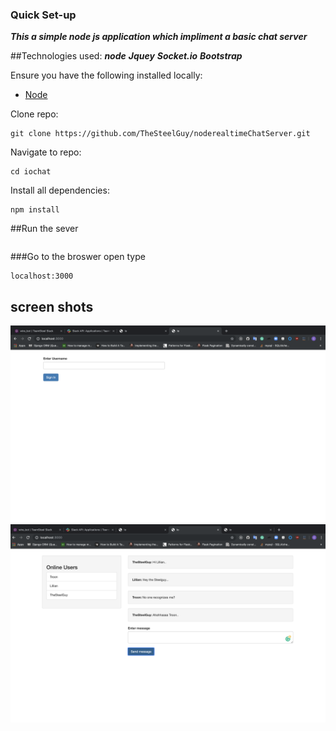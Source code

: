 
### Quick Set-up
***This a simple node js application which impliment a basic chat server***

##Technologies used:
***node***
***Jquey***
***Socket.io***
***Bootstrap***


Ensure you have the following installed locally:

- [Node](https://nodejs.org/en/)

Clone repo:

```
git clone https://github.com/TheSteelGuy/noderealtimeChatServer.git
```

Navigate to repo:

```
cd iochat
```

Install all dependencies:

```
npm install
```

##Run the sever
```npm start
```
###Go to the broswer open type
```
localhost:3000
```
## screen shots

![login](images/login.png)
![chats](images/chats.png)

